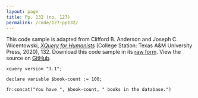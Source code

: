 ```yaml
---
layout: page
title: Pp. 132 (no. 127)
permalink: /code/127-pp132/
---
```


This code sample is adapted from Clifford B. Anderson and Joseph C. Wicentowski, 
[_XQuery for Humanists_](/) (College Station: Texas A&M University Press, 2020), 132. 
Download this code sample in its [raw form](/code/127-pp132/127-pp132.xq).
View the source on [GitHub](https://github.com/coding4humanists/xquery4humanists/blob/release/code/127-pp132/127-pp132.xq).

```xquery
xquery version "3.1";

declare variable $book-count := 100;

fn:concat("You have ", $book-count, " books in the database.")
```  
